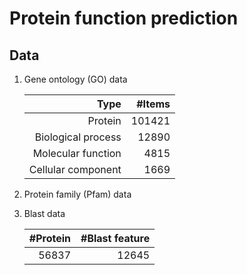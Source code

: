 

# Protein function prediction

## Data
1. Gene ontology (GO) data

   |Type|#Items|
   |---:|---:|
   |Protein|101421|
   |Biological process|12890|
   |Molecular function|4815|
   |Cellular component|1669|

2. Protein family (Pfam) data


3. Blast data

   |#Protein|#Blast feature|
   |---:|---:|
   |56837|12645|

##